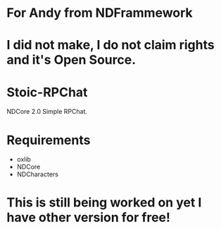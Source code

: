 # For Andy from NDFrammework
# I did not make, I do not claim rights and it's Open Source.


# Stoic-RPChat
NDCore 2.0 Simple RPChat. 

# Requirements
- oxlib
- NDCore
- NDCharacters


# This is still being worked on yet I have other version for free!
